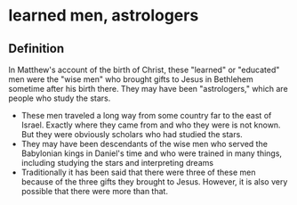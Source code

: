 # learned men, astrologers

## Definition

In Matthew's account of the birth of Christ, these "learned" or "educated" men were the "wise men" who brought gifts to Jesus in Bethlehem sometime after his birth there. They may have been "astrologers," which are people who study the stars.

* These men traveled a long way from some country far to the east of Israel. Exactly where they came from and who they were is not known. But they were obviously scholars who had studied the stars.
* They may have been descendants of the wise men who served the Babylonian kings in Daniel's time and who were trained in many things, including studying the stars and interpreting dreams
* Traditionally it has been said that there were three of these men because of the three gifts they brought to Jesus. However, it is also very possible that there were more than that.